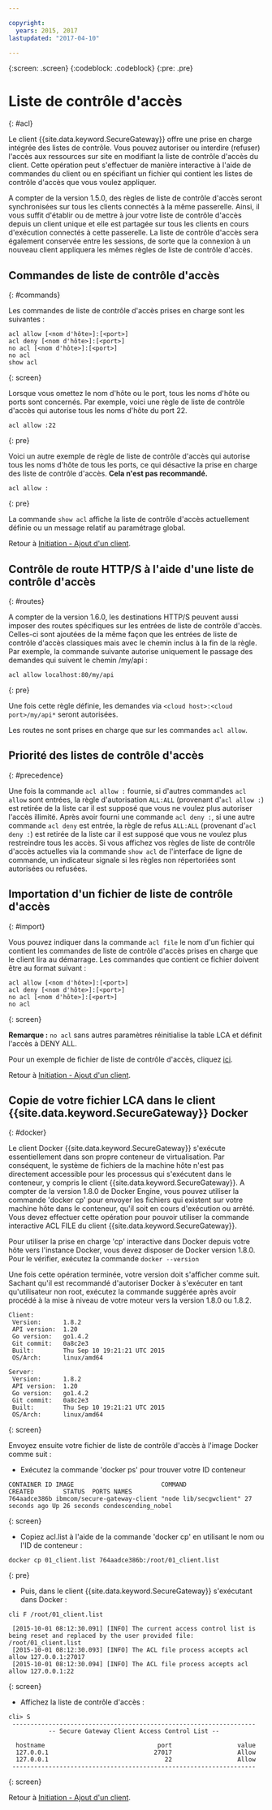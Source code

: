```yaml
---

copyright:
  years: 2015, 2017
lastupdated: "2017-04-10"

---
```

{:screen: .screen}
{:codeblock: .codeblock}
{:pre: .pre}

# Liste de contrôle d'accès
{: #acl}

Le client {{site.data.keyword.SecureGateway}} offre une prise en charge intégrée des listes de contrôle. Vous pouvez autoriser ou interdire (refuser) l'accès aux ressources sur site en modifiant la liste de contrôle d'accès du client.  Cette opération peut s'effectuer de manière interactive à l'aide de commandes du client ou en spécifiant un fichier qui contient les listes de contrôle d'accès que vous voulez appliquer.

A compter de la version 1.5.0, des règles de liste de contrôle d'accès seront synchronisées sur tous les clients connectés à la même passerelle.  Ainsi, il vous suffit d'établir ou de mettre à jour votre liste de contrôle d'accès depuis un client unique et elle est partagée sur tous les clients en cours d'exécution connectés à cette passerelle.  La liste de contrôle d'accès sera également conservée entre les sessions, de sorte que la connexion à un nouveau client appliquera les mêmes règles de liste de contrôle d'accès.

## Commandes de liste de contrôle d'accès
{: #commands}

Les commandes de liste de contrôle d'accès prises en charge sont les suivantes :

```
acl allow [<nom d'hôte>]:[<port>]
acl deny [<nom d'hôte>]:[<port>]
no acl [<nom d'hôte>]:[<port>]
no acl
show acl
```
{: screen}

Lorsque vous omettez le nom d'hôte ou le port, tous les noms d'hôte ou ports sont concernés.  Par exemple, voici une règle de liste de contrôle d'accès qui autorise tous les noms d'hôte du port 22.

```
acl allow :22
```
{: pre}

Voici un autre exemple de règle de liste de contrôle d'accès qui autorise tous les noms d'hôte de tous les ports, ce qui désactive la prise en charge des liste de contrôle d'accès. <b>Cela n'est pas recommandé.</b>

```
acl allow :
```
{: pre}

La commande `show acl` affiche la liste de contrôle d'accès actuellement définie ou un message relatif au paramétrage global.

Retour à [Initiation - Ajout d'un client](/docs/services/SecureGateway/securegateway_client.html).

## Contrôle de route HTTP/S à l'aide d'une liste de contrôle d'accès
{: #routes}

A compter de la version 1.6.0, les destinations HTTP/S peuvent aussi imposer des routes spécifiques sur les entrées de liste de contrôle d'accès.  Celles-ci sont ajoutées de la même façon que les entrées de liste de contrôle d'accès classiques mais avec le chemin inclus à la fin de la règle. Par exemple, la commande suivante autorise uniquement le passage des demandes qui suivent le chemin /my/api :

```
acl allow localhost:80/my/api
```
{: pre}

Une fois cette règle définie, les demandes via `<cloud host>:<cloud port>/my/api*` seront autorisées.

Les routes ne sont prises en charge que sur les commandes `acl allow`.

## Priorité des listes de contrôle d'accès
{: #precedence}

Une fois la commande `acl allow :` fournie, si d'autres commandes `acl allow` sont entrées, la règle d'autorisation `ALL:ALL` (provenant d'`acl allow :`) est retirée de la liste car il est supposé que vous ne voulez plus autoriser l'accès illimité.  Après avoir fourni une commande `acl deny :`, si une autre commande `acl deny` est entrée, la règle de refus `ALL:ALL` (provenant d'`acl deny :`) est retirée de la liste car il est supposé que vous ne voulez plus restreindre tous les accès.  Si vous affichez vos règles de liste de contrôle d'accès actuelles via la commande `show acl` de l'interface de ligne de commande, un indicateur signale si les règles non répertoriées sont autorisées ou refusées.

## Importation d'un fichier de liste de contrôle d'accès
{: #import}

Vous pouvez indiquer dans la commande `acl file` le nom d'un fichier qui contient les commandes de liste de contrôle d'accès prises en charge que le client lira au démarrage. Les commandes que contient ce fichier doivent être au format suivant :

```
acl allow [<nom d'hôte>]:[<port>]
acl deny [<nom d'hôte>]:[<port>]
no acl [<nom d'hôte>]:[<port>]
no acl
```
{: screen}

<b>Remarque :</b> `no acl` sans autres paramètres réinitialise la table LCA et définit l'accès à DENY ALL.

Pour un exemple de fichier de liste de contrôle d'accès, cliquez [ici](/docs/services/SecureGateway/securegateway_acl-file.html).

Retour à [Initiation - Ajout d'un client](/docs/services/SecureGateway/securegateway_client.html).

## Copie de votre fichier LCA dans le client {{site.data.keyword.SecureGateway}} Docker
{: #docker}

Le client Docker {{site.data.keyword.SecureGateway}} s'exécute essentiellement dans son propre conteneur de virtualisation.  Par conséquent, le système de fichiers de la machine hôte n'est pas directement accessible pour les processus qui s'exécutent dans le conteneur, y compris le client {{site.data.keyword.SecureGateway}}.  A compter de la version 1.8.0 de Docker Engine, vous pouvez utiliser la commande 'docker cp' pour envoyer les fichiers qui existent sur votre machine hôte dans le conteneur, qu'il soit en cours d'exécution ou arrêté.  Vous devez effectuer cette opération pour pouvoir utiliser la commande interactive ACL FILE du client {{site.data.keyword.SecureGateway}}.

Pour utiliser la prise en charge 'cp' interactive dans Docker depuis votre hôte vers l'instance Docker, vous devez disposer de Docker version 1.8.0. Pour le vérifier, exécutez la commande `docker --version`

Une fois cette opération terminée, votre version doit s'afficher comme suit. Sachant qu'il est recommandé d'autoriser Docker à s'exécuter en tant qu'utilisateur non root, exécutez la commande suggérée après avoir procédé à la mise à niveau de votre moteur vers la version 1.8.0 ou 1.8.2.

```
Client:
 Version:      1.8.2
 API version:  1.20
 Go version:   go1.4.2
 Git commit:   0a8c2e3
 Built:        Thu Sep 10 19:21:21 UTC 2015
 OS/Arch:      linux/amd64

Server:
 Version:      1.8.2
 API version:  1.20
 Go version:   go1.4.2
 Git commit:   0a8c2e3
 Built:        Thu Sep 10 19:21:21 UTC 2015
 OS/Arch:      linux/amd64
```
{: screen}

Envoyez ensuite votre fichier de liste de contrôle d'accès à l'image Docker comme suit :

- Exécutez la commande 'docker ps' pour trouver votre ID conteneur

```
CONTAINER ID IMAGE                        COMMAND                CREATED        STATUS  PORTS NAMES
764aadce386b ibmcom/secure-gateway-client "node lib/secgwclient" 27 seconds ago Up 26 seconds condescending_nobel
```
{: screen}

- Copiez acl.list à l'aide de la commande 'docker cp' en utilisant le nom ou l'ID de conteneur :

```
docker cp 01_client.list 764aadce386b:/root/01_client.list
```
{: pre}

- Puis, dans le client {{site.data.keyword.SecureGateway}} s'exécutant dans Docker :

```
cli F /root/01_client.list

 [2015-10-01 08:12:30.091] [INFO] The current access control list is being reset and replaced by the user provided file: /root/01_client.list
 [2015-10-01 08:12:30.093] [INFO] The ACL file process accepts acl allow 127.0.0.1:27017
 [2015-10-01 08:12:30.094] [INFO] The ACL file process accepts acl allow 127.0.0.1:22
```
{: screen}

- Affichez la liste de contrôle d'accès :

```
cli> S
 -------------------------------------------------------------------
           -- Secure Gateway Client Access Control List --          

  hostname                               port                  value
  127.0.0.1                             27017                  Allow
  127.0.0.1                                22                  Allow
 -------------------------------------------------------------------
```
{: screen}

Retour à [Initiation - Ajout d'un client](/docs/services/SecureGateway/securegateway_client.html).
